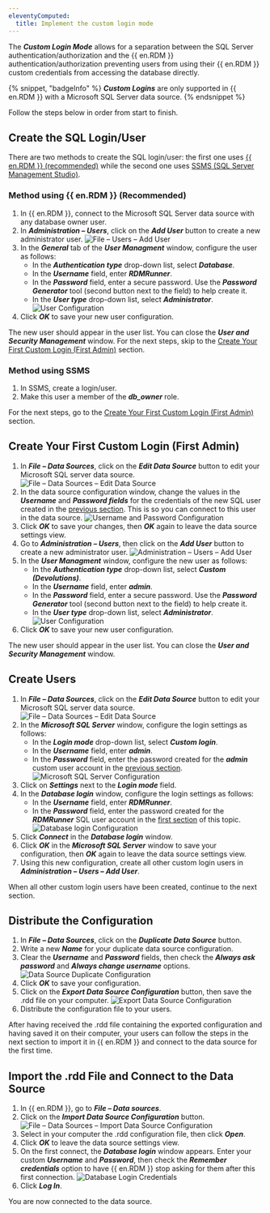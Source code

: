 ```yaml
---
eleventyComputed:
  title: Implement the custom login mode
---
```

The ***Custom Login Mode*** allows for a separation between the SQL Server authentication/authorization and the {{ en.RDM }} authentication/authorization preventing users from using their {{ en.RDM }} custom credentials from accessing the database directly.

{% snippet, "badgeInfo" %}
***Custom Logins*** are only supported in {{ en.RDM }} with a Microsoft SQL Server data source.
{% endsnippet %}

Follow the steps below in order from start to finish.

## Create the SQL Login/User
There are two methods to create the SQL login/user: the first one uses [{{ en.RDM }} (recommended)](#method-using-remote-desktop-manager-(recommended)) while the second one uses [SSMS (SQL Server Management Studio)](#method-using-ssms).

### Method using {{ en.RDM }} (Recommended)
1. In {{ en.RDM }}, connect to the Microsoft SQL Server data source with any database owner user.
1. In ***Administration – Users***, click on the ***Add User*** button to create a new administrator user.
![File – Users – Add User](https://cdnweb.devolutions.net/docs/docs_en_kb_KB2149.png)
1. In the ***General*** tab of the ***User Managment*** window, configure the user as follows:
    * In the ***Authentication type*** drop-down list, select ***Database***.
    * In the ***Username*** field, enter ***RDMRunner***.
    * In the ***Password*** field, enter a secure password. Use the ***Password Generator*** tool (second button next to the field) to help create it.
    * In the ***User type*** drop-down list, select ***Administrator***.
![User Configuration](https://cdnweb.devolutions.net/docs/docs_en_kb_KB2150.png)
1. Click ***OK*** to save your new user configuration.

The new user should appear in the user list. You can close the ***User and Security Management*** window.
For the next steps, skip to the [Create Your First Custom Login (First Admin)](#create-your-first-custom-login-(first-admin)) section.

### Method using SSMS
1. In SSMS, create a login/user.
1. Make this user a member of the ***db_owner*** role.

For the next steps, go to the [Create Your First Custom Login (First Admin)](#create-your-first-custom-login-(first-admin)) section.

## Create Your First Custom Login (First Admin)
1. In ***File – Data Sources***, click on the ***Edit Data Source*** button to edit your Microsoft SQL server data source.
![File – Data Sources – Edit Data Source](https://cdnweb.devolutions.net/docs/docs_en_kb_KB2158.png)
1. In the data source configuration window, change the values in the ***Username*** and ***Password fields*** for the credentials of the new SQL user created in the [previous section](#create-the-sql-login%2Fuser). This is so you can connect to this user in the data source.
![Username and Password Configuration](https://cdnweb.devolutions.net/docs/docs_en_kb_KB2159.png)
1. Click ***OK*** to save your changes, then ***OK*** again to leave the data source settings view.
1. Go to ***Administration – Users***, then click on the ***Add User*** button to create a new administrator user.
![Administration – Users – Add User](https://cdnweb.devolutions.net/docs/docs_en_kb_KB2151.png)
1. In the ***User Managment*** window, configure the new user as follows:
    * In the ***Authentication type*** drop-down list, select ***Custom (Devolutions)***.
    * In the ***Username*** field, enter ***admin***.
    * In the ***Password*** field, enter a secure password. Use the ***Password Generator*** tool (second button next to the field) to help create it.
    * In the ***User type*** drop-down list, select ***Administrator***.
![User Configuration](https://cdnweb.devolutions.net/docs/docs_en_kb_KB2152.png)
1. Click ***OK*** to save your new user configuration.

The new user should appear in the user list. You can close the ***User and Security Management*** window.

## Create Users
1. In ***File – Data Sources***, click on the ***Edit Data Source*** button to edit your Microsoft SQL server data source.
![File – Data Sources – Edit Data Source](https://cdnweb.devolutions.net/docs/docs_en_kb_KB2160.png)
1. In the ***Microsoft SQL Server*** window, configure the login settings as follows:
    * In the ***Login mode*** drop-down list, select ***Custom login***.
    * In the ***Username*** field, enter ***admin***.
    * In the ***Password*** field, enter the password created for the ***admin*** custom user account in the [previous section](#create-your-first-custom-login-(first-admin)).
![Microsoft SQL Server Configuration](https://cdnweb.devolutions.net/docs/docs_en_kb_KB2153.png)
1. Click on ***Settings*** next to the ***Login mode*** field.
1. In the ***Database login*** window, configure the login settings as follows:
    * In the ***Username*** field, enter ***RDMRunner***.
    * In the ***Password*** field, enter the password created for the ***RDMRunner*** SQL user account in the [first section](#create-the-sql-login%2Fuser) of this topic.
![Database login Configuration](https://cdnweb.devolutions.net/docs/docs_en_kb_KB2154.png)
1. Click ***Connect*** in the ***Database login*** window.
1. Click ***OK*** in the ***Microsoft SQL Server*** window to save your configuration, then ***OK*** again to leave the data source settings view.
1. Using this new configuration, create all other custom login users in ***Administration – Users – Add User***.

When all other custom login users have been created, continue to the next section.

## Distribute the Configuration
1. In ***File – Data Sources***, click on the ***Duplicate Data Source*** button.
1. Write a new ***Name*** for your duplicate data source configuration.
1. Clear the ***Username*** and ***Password*** fields, then check the ***Always ask password*** and ***Always change username*** options.
![Data Source Duplicate Configuration](https://cdnweb.devolutions.net/docs/docs_en_kb_KB2155.png)
1. Click ***OK*** to save your configuration.
1. Click on the ***Export Data Source Configuration*** button, then save the .rdd file on your computer.
![Export Data Source Configuration](https://cdnweb.devolutions.net/docs/docs_en_kb_KB2156.png)
1. Distribute the configuration file to your users.

After having received the .rdd file containing the exported configuration and having saved it on their computer, your users can follow the steps in the next section to import it in {{ en.RDM }} and connect to the data source for the first time.

## Import the .rdd File and Connect to the Data Source
1. In {{ en.RDM }}, go to ***File – Data sources***.
1. Click on the ***Import Data Source Configuration*** button.
![File – Data Sources – Import Data Source Configuration](https://cdnweb.devolutions.net/docs/docs_en_kb_KB2157.png)
1. Select in your computer the .rdd configuration file, then click ***Open***.
1. Click ***OK*** to leave the data source settings view.
1. On the first connect, the ***Database login*** window appears. Enter your custom ***Username*** and ***Password***, then check the ***Remember credentials*** option to have {{ en.RDM }} stop asking for them after this first connection.
![Database Login Credentials](https://cdnweb.devolutions.net/docs/docs_en_kb_KB2161.png)
1. Click ***Log In***.

You are now connected to the data source.
